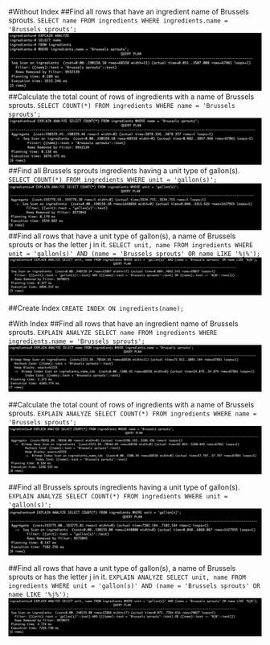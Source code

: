 #Without Index
##Find all rows that have an ingredient name of Brussels sprouts.
`SELECT name FROM ingredients WHERE ingredients.name = 'Brussels sprouts';`
![alt](https://github.com/ezrashim/database-indices/blob/master/without_index/without_index_brussels_sprouts.png)
##Calculate the total count of rows of ingredients with a name of Brussels sprouts.
`SELECT COUNT(*) FROM ingredients WHERE name = 'Brussels sprouts';`
![alt](https://github.com/ezrashim/database-indices/blob/master/without_index/without_index_count_brussels_sprouts.png)
##Find all Brussels sprouts ingredients having a unit type of gallon(s).
`SELECT COUNT(*) FROM ingredients WHERE unit = 'gallon(s)';`
![alt](https://github.com/ezrashim/database-indices/blob/master/without_index/without_index_count_gallons.png)
##Find all rows that have a unit type of gallon(s), a name of Brussels sprouts or has the letter j in it.
`SELECT unit, name FROM ingredients WHERE unit = 'gallon(s)' AND (name = 'Brussels sprouts' OR name LIKE '%j%');`
![alt](https://github.com/ezrashim/database-indices/blob/master/without_index/without_index_combined.png)

##Create Index
`CREATE INDEX ON ingredients(name);`

#With Index
##Find all rows that have an ingredient name of Brussels sprouts.
`EXPLAIN ANALYZE SELECT name FROM ingredients WHERE ingredients.name = 'Brussels sprouts';`
![alt](https://github.com/ezrashim/database-indices/blob/master/with_index/with_index_brussels_sprouts.png)

##Calculate the total count of rows of ingredients with a name of Brussels sprouts.
`EXPLAIN ANALYZE SELECT COUNT(*) FROM ingredients WHERE name = 'Brussels sprouts';`
![alt](https://github.com/ezrashim/database-indices/blob/master/with_index/with_index_count_brussels_sprouts.png)

##Find all Brussels sprouts ingredients having a unit type of gallon(s).
`EXPLAIN ANALYZE SELECT COUNT(*) FROM ingredients WHERE unit = 'gallon(s)';`
![alt](https://github.com/ezrashim/database-indices/blob/master/with_index/with_index_count_unit.png)

##Find all rows that have a unit type of gallon(s), a name of Brussels sprouts or has the letter j in it.
`EXPLAIN ANALYZE SELECT unit, name FROM ingredients WHERE unit = 'gallon(s)' AND (name = 'Brussels sprouts' OR name LIKE '%j%');`
![alt](https://github.com/ezrashim/database-indices/blob/master/with_index/with_index_combined.png)
